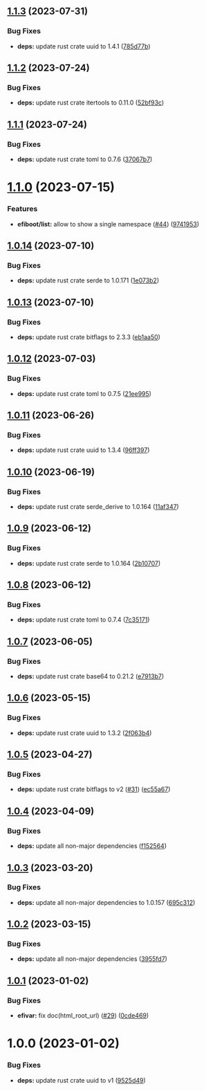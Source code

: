 ## [1.1.3](https://github.com/vtavernier/efiboot-rs/compare/v1.1.2...v1.1.3) (2023-07-31)


### Bug Fixes

* **deps:** update rust crate uuid to 1.4.1 ([785d77b](https://github.com/vtavernier/efiboot-rs/commit/785d77b19825fe86389bb1ba69ae697ea1b356cb))

## [1.1.2](https://github.com/vtavernier/efiboot-rs/compare/v1.1.1...v1.1.2) (2023-07-24)


### Bug Fixes

* **deps:** update rust crate itertools to 0.11.0 ([52bf93c](https://github.com/vtavernier/efiboot-rs/commit/52bf93c997155e6f34c3e48f880ac015606839f1))

## [1.1.1](https://github.com/vtavernier/efiboot-rs/compare/v1.1.0...v1.1.1) (2023-07-24)


### Bug Fixes

* **deps:** update rust crate toml to 0.7.6 ([37067b7](https://github.com/vtavernier/efiboot-rs/commit/37067b794cc2f41a9b1232ddaa1d15e75eb1f034))

# [1.1.0](https://github.com/vtavernier/efiboot-rs/compare/v1.0.14...v1.1.0) (2023-07-15)


### Features

* **efiboot/list:** allow to show a single namespace ([#44](https://github.com/vtavernier/efiboot-rs/issues/44)) ([9741953](https://github.com/vtavernier/efiboot-rs/commit/97419536bc313972a4b10a1be5780167b587de46))

## [1.0.14](https://github.com/vtavernier/efiboot-rs/compare/v1.0.13...v1.0.14) (2023-07-10)


### Bug Fixes

* **deps:** update rust crate serde to 1.0.171 ([1e073b2](https://github.com/vtavernier/efiboot-rs/commit/1e073b273d58dd61c458ab35c71fec2fc0e39f52))

## [1.0.13](https://github.com/vtavernier/efiboot-rs/compare/v1.0.12...v1.0.13) (2023-07-10)


### Bug Fixes

* **deps:** update rust crate bitflags to 2.3.3 ([eb1aa50](https://github.com/vtavernier/efiboot-rs/commit/eb1aa50c0c27bc92ee0256903707c69a259ddcc7))

## [1.0.12](https://github.com/vtavernier/efiboot-rs/compare/v1.0.11...v1.0.12) (2023-07-03)


### Bug Fixes

* **deps:** update rust crate toml to 0.7.5 ([21ee995](https://github.com/vtavernier/efiboot-rs/commit/21ee995596490afe24364cd04df994715bcf3a81))

## [1.0.11](https://github.com/vtavernier/efiboot-rs/compare/v1.0.10...v1.0.11) (2023-06-26)


### Bug Fixes

* **deps:** update rust crate uuid to 1.3.4 ([96ff397](https://github.com/vtavernier/efiboot-rs/commit/96ff397af7f9b6b410f1fd469e0bc84326b8affd))

## [1.0.10](https://github.com/vtavernier/efiboot-rs/compare/v1.0.9...v1.0.10) (2023-06-19)


### Bug Fixes

* **deps:** update rust crate serde_derive to 1.0.164 ([11af347](https://github.com/vtavernier/efiboot-rs/commit/11af34711d27cbb5abb6ba5845a451999a27d0e5))

## [1.0.9](https://github.com/vtavernier/efiboot-rs/compare/v1.0.8...v1.0.9) (2023-06-12)


### Bug Fixes

* **deps:** update rust crate serde to 1.0.164 ([2b10707](https://github.com/vtavernier/efiboot-rs/commit/2b10707835afec3791449ece10e5b3c6929f21c8))

## [1.0.8](https://github.com/vtavernier/efiboot-rs/compare/v1.0.7...v1.0.8) (2023-06-12)


### Bug Fixes

* **deps:** update rust crate toml to 0.7.4 ([7c35171](https://github.com/vtavernier/efiboot-rs/commit/7c3517179b81adab1833966af7e466d73635f53f))

## [1.0.7](https://github.com/vtavernier/efiboot-rs/compare/v1.0.6...v1.0.7) (2023-06-05)


### Bug Fixes

* **deps:** update rust crate base64 to 0.21.2 ([e7913b7](https://github.com/vtavernier/efiboot-rs/commit/e7913b7247c187c03199e3a4244d938df13ff31d))

## [1.0.6](https://github.com/vtavernier/efiboot-rs/compare/v1.0.5...v1.0.6) (2023-05-15)


### Bug Fixes

* **deps:** update rust crate uuid to 1.3.2 ([2f063b4](https://github.com/vtavernier/efiboot-rs/commit/2f063b47fc49985e75fd2a2cee0f9bb27945ff93))

## [1.0.5](https://github.com/vtavernier/efiboot-rs/compare/v1.0.4...v1.0.5) (2023-04-27)


### Bug Fixes

* **deps:** update rust crate bitflags to v2 ([#31](https://github.com/vtavernier/efiboot-rs/issues/31)) ([ec55a67](https://github.com/vtavernier/efiboot-rs/commit/ec55a67c132416663cede661ea861f2db689fee4))

## [1.0.4](https://github.com/vtavernier/efiboot-rs/compare/v1.0.3...v1.0.4) (2023-04-09)


### Bug Fixes

* **deps:** update all non-major dependencies ([f152564](https://github.com/vtavernier/efiboot-rs/commit/f1525643a9b1a1b375f33db6051e276296a34cae))

## [1.0.3](https://github.com/vtavernier/efiboot-rs/compare/v1.0.2...v1.0.3) (2023-03-20)


### Bug Fixes

* **deps:** update all non-major dependencies to 1.0.157 ([695c312](https://github.com/vtavernier/efiboot-rs/commit/695c31227a0782005ec1d0737c4e7fccd6567056))

## [1.0.2](https://github.com/vtavernier/efiboot-rs/compare/v1.0.1...v1.0.2) (2023-03-15)


### Bug Fixes

* **deps:** update all non-major dependencies ([3955fd7](https://github.com/vtavernier/efiboot-rs/commit/3955fd78e9d49af44fcc1410b7573c655ca248cf))

## [1.0.1](https://github.com/vtavernier/efiboot-rs/compare/v1.0.0...v1.0.1) (2023-01-02)


### Bug Fixes

* **efivar:** fix doc(html_root_url) ([#29](https://github.com/vtavernier/efiboot-rs/issues/29)) ([0cde469](https://github.com/vtavernier/efiboot-rs/commit/0cde469e9b6dc51267235c66de79e7246a659f30))

# 1.0.0 (2023-01-02)


### Bug Fixes

* **deps:** update rust crate uuid to v1 ([9525d49](https://github.com/vtavernier/efiboot-rs/commit/9525d494e4d3ebd538bd2215c531a754b1622b27))
